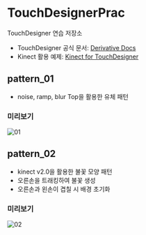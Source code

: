 # TouchDesignerPrac
TouchDesigner 연습 저장소
 - TouchDesigner 공식 문서: [Derivative Docs](https://docs.derivative.ca)
 - Kinect 활용 예제: [Kinect for TouchDesigner](https://forum.derivative.ca/)

## pattern_01
- noise, ramp, blur Top을 활용한 유체 패턴
### **미리보기**
![01](https://github.com/user-attachments/assets/9fb3081e-0788-46e7-993c-6c0be8fcef1f)


## pattern_02
- kinect v2.0을 활용한 불꽃 모양 패턴
- 오른손을 트래킹하여 불꽃 생성
- 오른손과 왼손이 겹칠 시 배경 초기화

### **미리보기**
![02](https://github.com/user-attachments/assets/3fe53094-c2f4-415e-9d13-71476115bff0)





